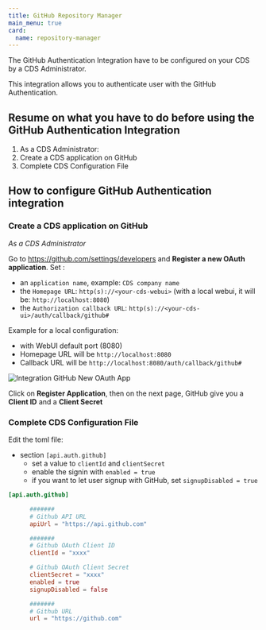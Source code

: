 ```yaml
---
title: GitHub Repository Manager
main_menu: true
card: 
  name: repository-manager
---
```


The GitHub Authentication Integration have to be configured on your CDS by a CDS Administrator.

This integration allows you to authenticate user with the GitHub Authentication.

## Resume on what you have to do before using the GitHub Authentication Integration

1. As a CDS Administrator: 
  1. Create a CDS application on GitHub
  1. Complete CDS Configuration File

## How to configure GitHub Authentication integration

### Create a CDS application on GitHub

*As a CDS Administrator* 

Go to https://github.com/settings/developers and **Register a new OAuth application**. Set :

- an `application name`, example: `CDS company name`
- the `Homepage URL`: `http(s)://<your-cds-webui>` (with a local webui, it will be: `http://localhost:8080`)
- the `Authorization callback URL`: `http(s)://<your-cds-ui>/auth/callback/github#`

Example for a local configuration:

- with WebUI default port (8080)
 - Homepage URL will be `http://localhost:8080`
 - Callback URL will be `http://localhost:8080/auth/callback/github#`

![Integration GitHub New OAuth App](../images/github-new-oauth-app.png?height=500px)

Click on **Register Application**, then on the next page, GitHub give you a **Client ID** and a **Client Secret**

### Complete CDS Configuration File

Edit the toml file:

- section `[api.auth.github]`
  - set a value to `clientId` and `clientSecret`
  - enable the signin with `enabled = true`
  - if you want to let user signup with GitHub, set `signupDisabled = true`
  
```toml
[api.auth.github]

      #######
      # Github API URL
      apiUrl = "https://api.github.com"

      #######
      # Github OAuth Client ID
      clientId = "xxxx"

      # Github OAuth Client Secret
      clientSecret = "xxxx"
      enabled = true
      signupDisabled = false

      #######
      # Github URL
      url = "https://github.com"
```
